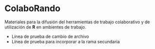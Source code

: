 # ColaboRando  
Materiales para la difusión del herramientas de trabajo colaborativo y de utilización de __R__ en ambientes de trabajo.  
- Línea de prueba de cambio de archivo 
- Línea de prueba para incorporar a la rama secundaria

